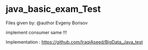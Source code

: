 # java_basic_exam_Test

Files given by:
@author Evgeny Borisov

implement consumer same !!!

Implementation : https://github.com/IraqiAseed/BigData_Java_test
